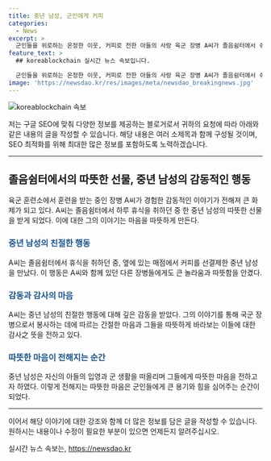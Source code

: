 ```yaml
---
title: 중년 남성, 군인에게 커피
categories:
  - News
excerpt: >
  군인들을 위로하는 온정한 이웃, 커피로 전한 아들의 사랑 육군 장병 A씨가 졸음쉼터에서 쉬는 중에 중년 남성으로부터 예기치 못한 선물을 받았다. 남성은 아들을 생각해서 커피를 선물하며 군인들을 따뜻하게 보듬었다. A씨는 이에 감동을 토로하며 군을 응원해주는 부모님들에게 감사의 말을 전했다. 이웃 사랑에 감동한 사연이 온라인을 감동시켰다.
feature_text: >
  ## koreablockchain 실시간 뉴스 속보입니다.

  군인들을 위로하는 온정한 이웃, 커피로 전한 아들의 사랑 육군 장병 A씨가 졸음쉼터에서 쉬는 중에 중년 남성으로부터 예기치 못한 선물을 받았다. 남성은 아들을 생각해서 커피를 선물하며 군인들을 따뜻하게 보듬었다. A씨는 이에 감동을 토로하며 군을 응원해주는 부모님들에게 감사의 말을 전했다. 이웃 사랑에 감동한 사연이 온라인을 감동시켰다.
image: 'https://newsdao.kr/res/images/meta/newsdao_breakingnews.jpg'
---
```


<p><img src="https://newsdao.kr/res/images/meta/newsdao_breakingnews.jpg" alt="koreablockchain 속보" /></p>

<p>저는 구글 SEO에 맞춰 다양한 정보를 제공하는 블로거로서 귀하의 요청에 따라 아래와 같은 내용의 글을 작성할 수 있습니다. 해당 내용은 여러 소제목과 함께 구성될 것이며, SEO 최적화를 위해 최대한 많은 정보를 포함하도록 노력하겠습니다.</p>

<hr />

<h2 data-ke-size="size26">졸음쉼터에서의 따뜻한 선물, 중년 남성의 감동적인 행동</h2>

<p data-ke-size="size16">육군 훈련소에서 훈련을 받는 중인 장병 A씨가 경험한 감동적인 이야기가 전해져 큰 화제가 되고 있다. A씨는 졸음쉼터에서 하루 휴식을 취하던 중 한 중년 남성의 따뜻한 선물을 받게 되었다. 이에 대한 그의 이야기는 마음을 따뜻하게 만든다.</p>

<h3><b><span style="color: #1a5490;">중년 남성의 친절한 행동</span></b></h3>

<p data-ke-size="size16">A씨는 졸음쉼터에서 휴식을 취하던 중, 옆에 있는 매점에서 커피를 선결제한 중년 남성을 만났다. 이 행동은 A씨와 함께 있던 다른 장병들에게도 큰 놀라움과 따뜻함을 안겼다.</p>

<h3><b><span style="color: #1a5490;">감동과 감사의 마음</span></b></h3>

<p data-ke-size="size16">A씨는 중년 남성의 친절한 행동에 대해 깊은 감동을 받았다. 그의 이야기를 통해 국군 장병으로서 봉사하는 데에 따르는 간절한 마음과 그들을 따뜻하게 바라보는 이들에 대한 감사之 뜻을 전하고 있다.</p>

<h3><b><span style="color: #1a5490;">따뜻한 마음이 전해지는 순간</span></b></h3>

<p data-ke-size="size16">중년 남성은 자신의 아들의 입영과 군 생활을 떠올리며 그들에게 따뜻한 마음을 전하고자 하였다. 이렇게 전해지는 따뜻한 마음은 군인들에게 큰 용기와 힘을 심어주는 순간이 되었다.</p>

<hr />

<p>이어서 해당 이야기에 대한 강조와 함께 더 많은 정보를 담은 글을 작성할 수 있습니다. 원하시는 내용이나 수정이 필요한 부분이 있으면 언제든지 알려주십시오.</p>
실시간 뉴스 속보는, <a href="https://newsdao.kr" rel="dofollow">https://newsdao.kr</a>


